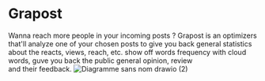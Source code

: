 # Grapost
Wanna reach more people in your incoming posts ? Grapost is an optimizers that'll analyze one of your chosen posts to give you back general statistics about the reacts, views, reach, etc. show off words frequency with cloud words, guve you back the public general opinion, review and their feedback.
![Diagramme sans nom drawio (2)](https://user-images.githubusercontent.com/95004776/199850492-fa790ee0-609f-46d6-9c56-f099f332b5b9.png)
